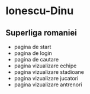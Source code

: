# Ionescu-Dinu
## Superliga romaniei
* pagina de start
* pagina de login
* pagina de cautare
* pagina vizualizare echipe
* pagina vizualizare stadioane
* pagina vizualizare jucatori
* pagina vizualizare antrenori